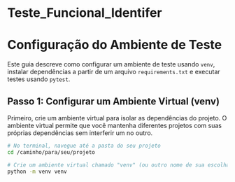 # Teste_Funcional_Identifer

# Configuração do Ambiente de Teste

Este guia descreve como configurar um ambiente de teste usando `venv`, instalar dependências a partir de um arquivo `requirements.txt` e executar testes usando `pytest`.

## Passo 1: Configurar um Ambiente Virtual (venv)

Primeiro, crie um ambiente virtual para isolar as dependências do projeto. O ambiente virtual permite que você mantenha diferentes projetos com suas próprias dependências sem interferir um no outro.

```bash
# No terminal, navegue até a pasta do seu projeto
cd /caminho/para/seu/projeto

# Crie um ambiente virtual chamado "venv" (ou outro nome de sua escolha)
python -m venv venv
